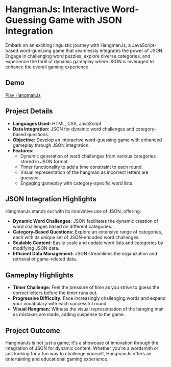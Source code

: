 # HangmanJs: Interactive Word-Guessing Game with JSON Integration

Embark on an exciting linguistic journey with HangmanJs, a JavaScript-based word-guessing game that seamlessly integrates the power of JSON. Engage in challenging word puzzles, explore diverse categories, and experience the thrill of dynamic gameplay where JSON is leveraged to enhance the overall gaming experience.

## Demo
[Play HangmanJs](https://abdalmalk-kasem.github.io/HangmanJs/)

## Project Details

- **Languages Used:** HTML, CSS, JavaScript
- **Data Integration:** JSON for dynamic word challenges and category-based questions.
- **Objective:** Develop an interactive word-guessing game with enhanced gameplay through JSON integration.
- **Features:**
  - Dynamic generation of word challenges from various categories stored in JSON format.
  - Timer functionality to add a time constraint to each round.
  - Visual representation of the hangman as incorrect letters are guessed.
  - Engaging gameplay with category-specific word lists.

## JSON Integration Highlights

HangmanJs stands out with its innovative use of JSON, offering:

- **Dynamic Word Challenges:** JSON facilitates the dynamic creation of word challenges based on different categories.
- **Category-Based Questions:** Explore an extensive range of categories, each with its unique set of JSON-encoded word challenges.
- **Scalable Content:** Easily scale and update word lists and categories by modifying JSON data.
- **Efficient Data Management:** JSON streamlines the organization and retrieval of game-related data.

## Gameplay Highlights

- **Timer Challenge:** Feel the pressure of time as you strive to guess the correct letters before the timer runs out.
- **Progressive Difficulty:** Face increasingly challenging words and expand your vocabulary with each successful round.
- **Visual Hangman:** Witness the visual representation of the hanging man as mistakes are made, adding suspense to the game.

## Project Outcome

HangmanJs is not just a game; it's a showcase of innovation through the integration of JSON for dynamic content. Whether you're a wordsmith or just looking for a fun way to challenge yourself, HangmanJs offers an entertaining and educational gaming experience.

